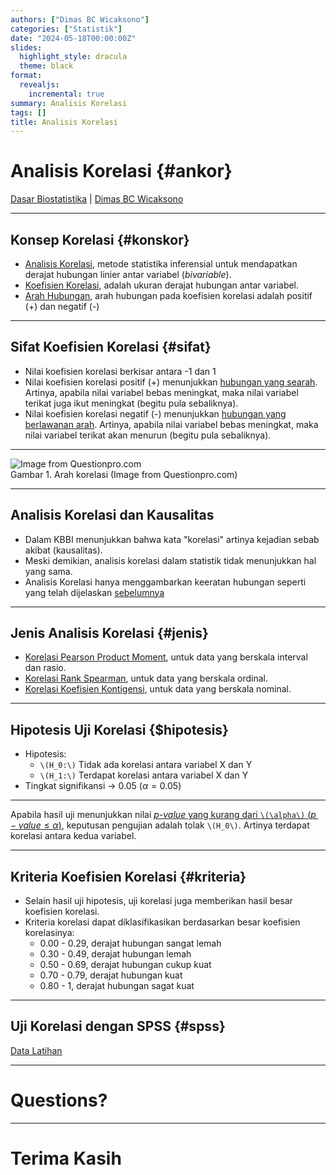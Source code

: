 ```yaml
---
authors: ["Dimas BC Wicaksono"]
categories: ["Statistik"]
date: "2024-05-18T00:00:00Z"
slides:
  highlight_style: dracula
  theme: black
format:
  revealjs:
    incremental: true 
summary: Analisis Korelasi
tags: []
title: Analisis Korelasi
---
```


# Analisis Korelasi {#ankor}

[Dasar Biostatistika](#ankor) | [Dimas BC Wicaksono](#ankor)

---

## Konsep Korelasi {#konskor}

- [Analisis Korelasi](#konskor), metode statistika inferensial untuk mendapatkan derajat hubungan linier antar variabel (*bivariable*).
- [Koefisien Korelasi](#konskor), adalah ukuran derajat hubungan antar variabel.
- [Arah Hubungan](#konskor), arah hubungan pada koefisien korelasi adalah positif (+) dan negatif (-)

---

## Sifat Koefisien Korelasi {#sifat}

- Nilai koefisien korelasi berkisar antara -1 dan 1
- Nilai koefisien korelasi positif (+) menunjukkan [hubungan yang searah](#sifat). Artinya, apabila nilai variabel bebas meningkat, maka nilai variabel terikat juga ikut meningkat (begitu pula sebaliknya).
- Nilai koefisien korelasi negatif (-) menunjukkan [hubungan yang berlawanan arah](#sifat). Artinya, apabila nilai variabel bebas meningkat, maka nilai variabel terikat akan menurun (begitu pula sebaliknya).


---

<img src="https://www.questionpro.com/blog/wp-content/uploads/2020/04/Pearson-correlation-coefficient-1.jpg" alt="Image from Questionpro.com"/>
<figcaption>Gambar 1. Arah korelasi (Image from Questionpro.com)</figcaption>


---

## Analisis Korelasi dan Kausalitas

- Dalam KBBI menunjukkan bahwa kata "korelasi" artinya kejadian sebab akibat (kausalitas).
- Meski demikian, analisis korelasi dalam statistik tidak menunjukkan hal yang sama.
- Analisis Korelasi hanya menggambarkan keeratan hubungan seperti yang telah dijelaskan [sebelumnya](#konskor)


---

## Jenis Analisis Korelasi {#jenis}

- [Korelasi Pearson Product Moment](#jenis), untuk data yang berskala interval dan rasio.
- [Korelasi Rank Spearman](#jenis), untuk data yang berskala ordinal.
- [Korelasi Koefisien Kontigensi](#jenis), untuk data yang berskala nominal.

---

## Hipotesis Uji Korelasi {$hipotesis}

- Hipotesis:
  - `\(H_0:\)` Tidak ada korelasi antara variabel X dan Y
  - `\(H_1:\)` Terdapat korelasi antara variabel X dan Y
- Tingkat signifikansi -> 0.05 ($\alpha = 0.05$)


---

Apabila hasil uji menunjukkan nilai [_p-value_ yang kurang dari `\(\alpha\)` ($p-value \le \alpha$)](#hipotesis), keputusan pengujian adalah tolak `\(H_0\)`. Artinya terdapat korelasi antara kedua variabel.


---

## Kriteria Koefisien Korelasi {#kriteria}

- Selain hasil uji hipotesis, uji korelasi juga memberikan hasil besar koefisien korelasi.
- Kriteria korelasi dapat diklasifikasikan berdasarkan besar koefisien korelasinya:
  - 0.00 - 0.29, derajat hubungan sangat lemah
  - 0.30 - 0.49, derajat hubungan lemah
  - 0.50 - 0.69, derajat hubungan cukup kuat
  - 0.70 - 0.79, derajat hubungan kuat
  - 0.80 - 1, derajat hubungan sagat kuat
  

--- 

## Uji Korelasi dengan SPSS {#spss}

[Data Latihan](https://docs.google.com/spreadsheets/d/1cQFIUc7nAqli9rPRkHjHNGL6mXhTLwj1rl_vSH2uunE/edit?usp=sharing)


---

# Questions?


---

# Terima Kasih
